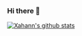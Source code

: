 ### Hi there 👋

<!--
**Xahann/Xahann** is a ✨ _special_ ✨ repository because its `README.md` (this file) appears on your GitHub profile.

Here are some ideas to get you started:

- 🔭 I’m currently working on SQLi stuff
- 🌱 I’m currently learning Cyber Security Projects
- 💬 Ask me about Python and SQL injections
- 😄 Pronouns: He/Him
-->
[![Xahann's github stats](https://github-readme-stats.vercel.app/api?username=Xahann&count_private=true&show_icons=true&theme=radical&hide_rank=false)](https://github.com/anuraghazra/github-readme-stats)
